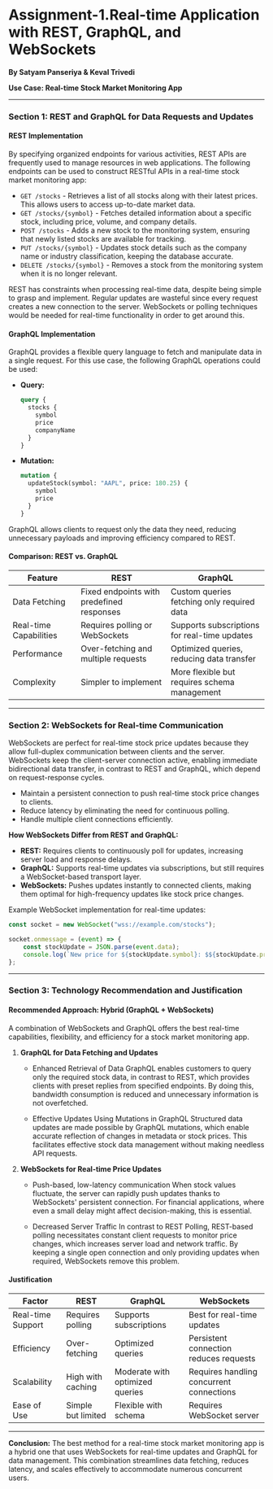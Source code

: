 # Assignment-1.Real-time Application with REST, GraphQL, and WebSockets
**By Satyam Panseriya & Keval Trivedi**

**Use Case: Real-time Stock Market Monitoring App**

---

### **Section 1: REST and GraphQL for Data Requests and Updates**

#### **REST Implementation**
By specifying organized endpoints for various activities, REST APIs are frequently used to manage resources in web applications.  The following endpoints can be used to construct RESTful APIs in a real-time stock market monitoring app:

- `GET /stocks` - Retrieves a list of all stocks along with their latest prices. This allows users to access up-to-date market data.
- `GET /stocks/{symbol}` - Fetches detailed information about a specific stock, including price, volume, and company details.
- `POST /stocks` - Adds a new stock to the monitoring system, ensuring that newly listed stocks are available for tracking.
- `PUT /stocks/{symbol}` - Updates stock details such as the company name or industry classification, keeping the database accurate.
- `DELETE /stocks/{symbol}` - Removes a stock from the monitoring system when it is no longer relevant.

REST has constraints when processing real-time data, despite being simple to grasp and implement.  Regular updates are wasteful since every request creates a new connection to the server.  WebSockets or polling techniques would be needed for real-time functionality in order to get around this.

#### **GraphQL Implementation**
GraphQL provides a flexible query language to fetch and manipulate data in a single request. For this use case, the following GraphQL operations could be used:

- **Query:**
  ```graphql
  query {
    stocks {
      symbol
      price
      companyName
    }
  }
  ```
- **Mutation:**
  ```graphql
  mutation {
    updateStock(symbol: "AAPL", price: 180.25) {
      symbol
      price
    }
  }
  ```
GraphQL allows clients to request only the data they need, reducing unnecessary payloads and improving efficiency compared to REST.

#### **Comparison: REST vs. GraphQL**
| Feature | REST | GraphQL |
|---------|------|---------|
| Data Fetching | Fixed endpoints with predefined responses | Custom queries fetching only required data |
| Real-time Capabilities | Requires polling or WebSockets | Supports subscriptions for real-time updates |
| Performance | Over-fetching and multiple requests | Optimized queries, reducing data transfer |
| Complexity | Simpler to implement | More flexible but requires schema management |

---

### **Section 2: WebSockets for Real-time Communication**

WebSockets are perfect for real-time stock price updates because they allow full-duplex communication between clients and the server.  WebSockets keep the client-server connection active, enabling immediate bidirectional data transfer, in contrast to REST and GraphQL, which depend on request-response cycles.

- Maintain a persistent connection to push real-time stock price changes to clients.
- Reduce latency by eliminating the need for continuous polling.
- Handle multiple client connections efficiently.

**How WebSockets Differ from REST and GraphQL:**
- **REST:** Requires clients to continuously poll for updates, increasing server load and response delays.
- **GraphQL:** Supports real-time updates via subscriptions, but still requires a WebSocket-based transport layer.
- **WebSockets:** Pushes updates instantly to connected clients, making them optimal for high-frequency updates like stock price changes.

Example WebSocket implementation for real-time updates:
```javascript
const socket = new WebSocket("wss://example.com/stocks");

socket.onmessage = (event) => {
    const stockUpdate = JSON.parse(event.data);
    console.log(`New price for ${stockUpdate.symbol}: $${stockUpdate.price}`);
};
```

---

### **Section 3: Technology Recommendation and Justification**

#### **Recommended Approach: Hybrid (GraphQL + WebSockets)**
A combination of WebSockets and GraphQL offers the best real-time capabilities, flexibility, and efficiency for a stock market monitoring app.

1. **GraphQL for Data Fetching and Updates**
   - Enhanced Retrieval of Data GraphQL enables customers to query only the required stock data, in contrast to REST, which provides clients with preset replies from specified endpoints.  By doing this, 
     bandwidth consumption is reduced and unnecessary information is not overfetched.

   - Effective Updates Using Mutations in GraphQL Structured data updates are made possible by GraphQL mutations, which enable accurate reflection of changes in metadata or stock prices.  This facilitates 
     effective stock data management without making needless API requests.


2. **WebSockets for Real-time Price Updates**
   - Push-based, low-latency communication When stock values fluctuate, the server can rapidly push updates thanks to WebSockets' persistent connection.  For financial applications, where even a small delay 
     might affect decision-making, this is essential.

   - Decreased Server Traffic  In contrast to REST Polling, REST-based polling necessitates constant client requests to monitor price changes, which increases server load and network traffic.  By keeping a 
     single open connection and only providing updates when required, WebSockets remove this problem.


#### **Justification**
| Factor | REST | GraphQL | WebSockets |
|--------|------|---------|------------|
| Real-time Support | Requires polling | Supports subscriptions | Best for real-time updates |
| Efficiency | Over-fetching | Optimized queries | Persistent connection reduces requests |
| Scalability | High with caching | Moderate with optimized queries | Requires handling concurrent connections |
| Ease of Use | Simple but limited | Flexible with schema | Requires WebSocket server |


---

**Conclusion:**
The best method for a real-time stock market monitoring app is a hybrid one that uses WebSockets for real-time updates and GraphQL for data management.  This combination streamlines data fetching, reduces latency, and scales effectively to accommodate numerous concurrent users.


